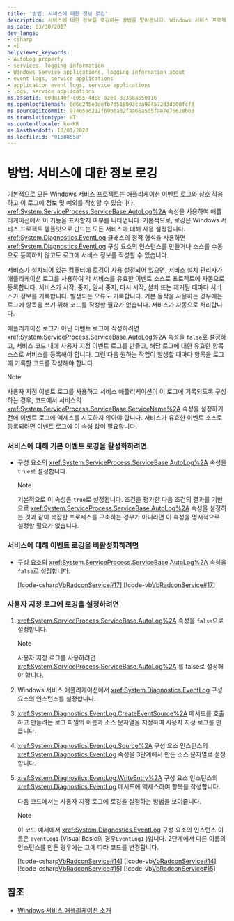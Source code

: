```yaml
---
title: '방법: 서비스에 대한 정보 로깅'
description: 서비스에 대한 정보를 로깅하는 방법을 알아봅니다. Windows 서비스 프로젝트가 애플리케이션 이벤트 로그와 상호 작용하도록 하려면 AutoLog 속성을 설정합니다.
ms.date: 03/30/2017
dev_langs:
- csharp
- vb
helpviewer_keywords:
- AutoLog property
- services, logging information
- Windows Service applications, logging information about
- event logs, service applications
- application event logs, service applications
- logs, service applications
ms.assetid: c0d8140f-c055-4d8e-a2e0-37358a550116
ms.openlocfilehash: 0d6c245e3defb7d518093cca904572d3db00fcf8
ms.sourcegitcommit: 97405ed212f69b0a32faa66a5d5fae7e76628b68
ms.translationtype: HT
ms.contentlocale: ko-KR
ms.lasthandoff: 10/01/2020
ms.locfileid: "91608558"
---
```

# <a name="how-to-log-information-about-services"></a>방법: 서비스에 대한 정보 로깅
기본적으로 모든 Windows 서비스 프로젝트는 애플리케이션 이벤트 로그와 상호 작용하고 이 로그에 정보 및 예외를 작성할 수 있습니다. <xref:System.ServiceProcess.ServiceBase.AutoLog%2A> 속성을 사용하여 애플리케이션에서 이 기능을 표시할지 여부를 나타냅니다. 기본적으로, 로깅은 Windows 서비스 프로젝트 템플릿으로 만드는 모든 서비스에 대해 사용 설정됩니다. <xref:System.Diagnostics.EventLog> 클래스의 정적 형식을 사용하면 <xref:System.Diagnostics.EventLog> 구성 요소의 인스턴스를 만들거나 소스를 수동으로 등록하지 않고도 로그에 서비스 정보를 작성할 수 있습니다.  
  
 서비스가 설치되어 있는 컴퓨터에 로깅이 사용 설정되어 있으면, 서비스 설치 관리자가 애플리케이션 로그를 사용하여 각 서비스를 유효한 이벤트 소스로 프로젝트에 자동으로 등록합니다. 서비스가 시작, 중지, 일시 중지, 다시 시작, 설치 또는 제거될 때마다 서비스가 정보를 기록합니다. 발생되는 오류도 기록합니다. 기본 동작을 사용하는 경우에는 로그에 항목을 쓰기 위해 코드를 작성할 필요가 없습니다. 서비스가 자동으로 처리합니다.  
  
 애플리케이션 로그가 아닌 이벤트 로그에 작성하려면 <xref:System.ServiceProcess.ServiceBase.AutoLog%2A> 속성을 `false`로 설정하고, 서비스 코드 내에 사용자 지정 이벤트 로그를 만들고, 해당 로그에 대한 유효한 항목 소스로 서비스를 등록해야 합니다. 그런 다음 원하는 작업이 발생할 때마다 항목을 로그에 기록할 코드를 작성해야 합니다.  
  
> [!NOTE]
> 사용자 지정 이벤트 로그를 사용하고 서비스 애플리케이션이 이 로그에 기록되도록 구성하는 경우, 코드에서 서비스의 <xref:System.ServiceProcess.ServiceBase.ServiceName%2A> 속성을 설정하기 전에 이벤트 로그에 액세스를 시도하지 않아야 합니다. 서비스가 유효한 이벤트 소스로 등록되려면 이벤트 로그에 이 속성 값이 필요합니다.  
  
### <a name="to-enable-default-event-logging-for-your-service"></a>서비스에 대해 기본 이벤트 로깅을 활성화하려면  
  
- 구성 요소의 <xref:System.ServiceProcess.ServiceBase.AutoLog%2A> 속성을 `true`로 설정합니다.  
  
    > [!NOTE]
    > 기본적으로 이 속성은 `true`로 설정됩니다. 조건을 평가한 다음 조건의 결과를 기반으로 <xref:System.ServiceProcess.ServiceBase.AutoLog%2A> 속성을 설정하는 것과 같이 복잡한 프로세스를 구축하는 경우가 아니라면 이 속성을 명시적으로 설정할 필요가 없습니다.  
  
### <a name="to-disable-event-logging-for-your-service"></a>서비스에 대해 이벤트 로깅을 비활성화하려면  
  
- 구성 요소의 <xref:System.ServiceProcess.ServiceBase.AutoLog%2A> 속성을 `false`로 설정합니다.  
  
     [!code-csharp[VbRadconService#17](../../../samples/snippets/csharp/VS_Snippets_VBCSharp/VbRadconService/CS/MyNewService.cs#17)]
     [!code-vb[VbRadconService#17](../../../samples/snippets/visualbasic/VS_Snippets_VBCSharp/VbRadconService/VB/MyNewService.vb#17)]  
  
### <a name="to-set-up-logging-to-a-custom-log"></a>사용자 지정 로그에 로깅을 설정하려면  
  
1. <xref:System.ServiceProcess.ServiceBase.AutoLog%2A> 속성을 `false`으로 설정합니다.  
  
    > [!NOTE]
    > 사용자 지정 로그를 사용하려면 <xref:System.ServiceProcess.ServiceBase.AutoLog%2A> 를 false로 설정해야 합니다.  
  
2. Windows 서비스 애플리케이션에서 <xref:System.Diagnostics.EventLog> 구성 요소의 인스턴스를 설정합니다.  
  
3. <xref:System.Diagnostics.EventLog.CreateEventSource%2A> 메서드를 호출하고 만들려는 로그 파일의 이름과 소스 문자열을 지정하여 사용자 지정 로그를 만듭니다.  
  
4. <xref:System.Diagnostics.EventLog.Source%2A> 구성 요소 인스턴스의 <xref:System.Diagnostics.EventLog> 속성을 3단계에서 만든 소스 문자열로 설정합니다.  
  
5. <xref:System.Diagnostics.EventLog.WriteEntry%2A> 구성 요소 인스턴스의 <xref:System.Diagnostics.EventLog> 메서드에 액세스하여 항목을 작성합니다.  
  
     다음 코드에서는 사용자 지정 로그에 로깅을 설정하는 방법을 보여줍니다.  
  
    > [!NOTE]
    > 이 코드 예제에서 <xref:System.Diagnostics.EventLog> 구성 요소의 인스턴스 이름은 `eventLog1` (Visual Basic의 경우`EventLog1` )입니다. 2단계에서 다른 이름의 인스턴스를 만든 경우에는 그에 따라 코드를 변경합니다.  
  
     [!code-csharp[VbRadconService#14](../../../samples/snippets/csharp/VS_Snippets_VBCSharp/VbRadconService/CS/MyNewService.cs#14)]
     [!code-vb[VbRadconService#14](../../../samples/snippets/visualbasic/VS_Snippets_VBCSharp/VbRadconService/VB/MyNewService.vb#14)]  
    [!code-csharp[VbRadconService#15](../../../samples/snippets/csharp/VS_Snippets_VBCSharp/VbRadconService/CS/MyNewService.cs#15)]
    [!code-vb[VbRadconService#15](../../../samples/snippets/visualbasic/VS_Snippets_VBCSharp/VbRadconService/VB/MyNewService.vb#15)]  
  
## <a name="see-also"></a>참조

- [Windows 서비스 애플리케이션 소개](introduction-to-windows-service-applications.md)
